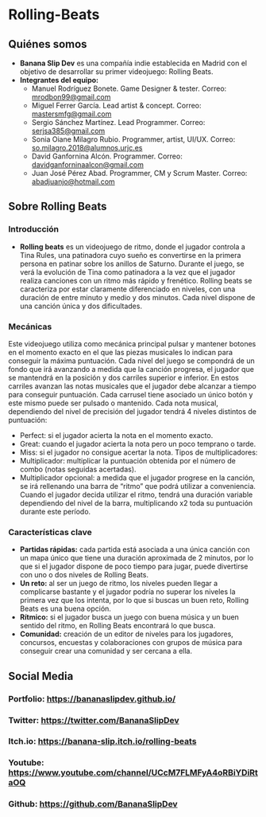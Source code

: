# Rolling-Beats

## Quiénes somos
* **Banana Slip Dev** es una compañía indie establecida en Madrid con el objetivo de desarrollar su primer videojuego: Rolling Beats.
* **Integrantes del equipo:**
    * Manuel Rodríguez Bonete.       Game Designer & tester.          Correo: mrodbon99@gmail.com
    * Miguel Ferrer García.          Lead artist & concept.           Correo: mastersmfg@gmail.com
    * Sergio Sánchez Martínez.       Lead Programmer.                 Correo: serjsa385@gmail.com
    * Sonia Oiane Milagro Rubio.     Programmer, artist, UI/UX.       Correo: so.milagro.2018@alumnos.urjc.es
    * David Ganfornina Alcón.        Programmer.                      Correo: davidganforninaalcon@gmail.com
    * Juan José Pérez Abad.          Programmer, CM y Scrum Master.   Correo: abadjuanjo@hotmail.com




## Sobre Rolling Beats
### Introducción
* **Rolling beats** es un videojuego de ritmo, donde el jugador controla a Tina Rules, una patinadora cuyo sueño es convertirse en la primera persona en patinar sobre los anillos de Saturno.
Durante el juego, se verá la evolución de Tina como patinadora a la vez que el jugador realiza canciones con un ritmo más rápido y frenético.
Rolling beats se caracteriza por estar claramente diferenciado en niveles, con una duración de entre minuto y medio y dos minutos. Cada nivel dispone de una canción única y dos dificultades.

### Mecánicas
Este videojuego utiliza como mecánica principal pulsar y mantener botones en el momento exacto en el que las piezas musicales lo indican para conseguir la máxima puntuación. 
Cada nivel del juego se compondrá de un fondo que irá avanzando a medida que la canción progresa, el jugador que se mantendrá en la posición  y dos carriles superior e inferior.
En estos carriles avanzan las notas musicales que el jugador debe alcanzar a tiempo para conseguir puntuación. Cada carrusel tiene asociado un único botón y este mismo puede ser pulsado o mantenido.
Cada nota musical, dependiendo del nivel de precisión del jugador tendrá 4 niveles distintos de puntuación:
* Perfect: si el jugador acierta la nota en el momento exacto.
* Great: cuando el jugador acierta la nota pero un poco temprano o tarde.
* Miss: si el jugador no consigue acertar la nota.
Tipos de multiplicadores:
* Multiplicador: multiplicar la puntuación obtenida por el número de combo (notas seguidas acertadas).
* Multiplicador opcional: a medida que el jugador progrese en la canción, se irá rellenando una barra de “ritmo” que podrá utilizar a conveniencia. Cuando el jugador decida utilizar el ritmo, tendrá una duración variable dependiendo del nivel de la barra, multiplicando x2 toda su puntuación durante este período.

### Características clave
* **Partidas rápidas:** cada partida está asociada a una única canción con un mapa único que tiene una duración aproximada de 2 minutos, por lo que si el jugador dispone de poco tiempo para jugar, puede divertirse con uno o dos niveles de Rolling Beats.
* **Un reto:** al ser un juego de ritmo, los niveles pueden llegar a complicarse bastante y el jugador podría no superar los niveles la primera vez que los intenta, por lo que si buscas un buen reto, Rolling Beats es una buena opción.
* **Rítmico:** si el jugador busca un juego con buena música y un buen sentido del ritmo, en Rolling Beats encontrará lo que busca.
* **Comunidad:** creación de un editor de niveles para los jugadores, concursos, encuestas y colaboraciones con grupos de música para conseguir crear una comunidad y ser cercana a ella.

## Social Media
### Portfolio: https://bananaslipdev.github.io/
### Twitter: https://twitter.com/BananaSlipDev
### Itch.io: https://banana-slip.itch.io/rolling-beats
### Youtube: https://www.youtube.com/channel/UCcM7FLMFyA4oRBiYDiRtaOQ
### Github: https://github.com/BananaSlipDev


